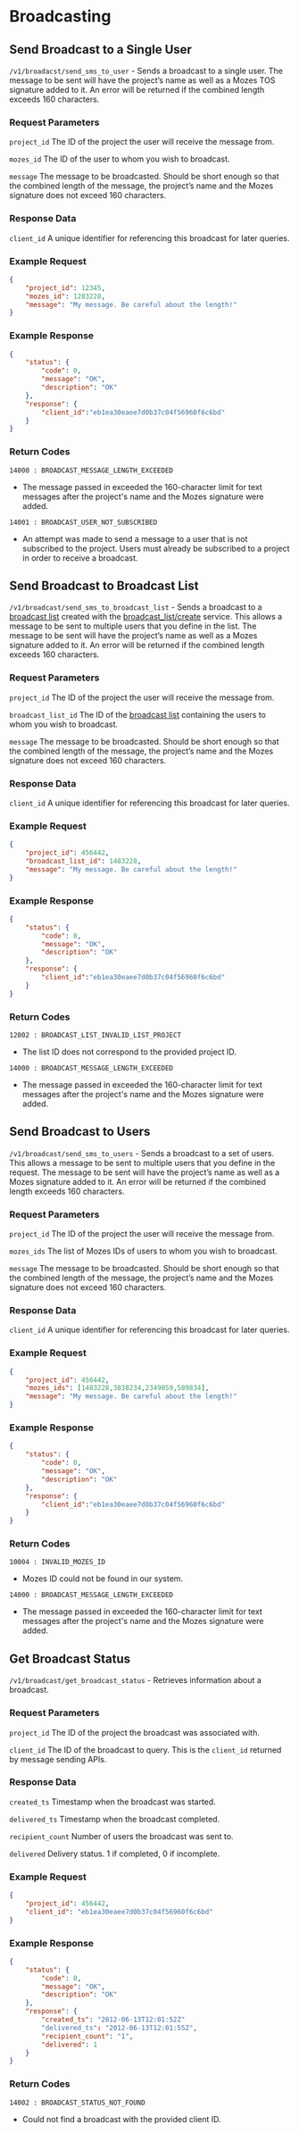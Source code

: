 # Broadcasting

## Send Broadcast to a Single User

`/v1/broadacst/send_sms_to_user` - Sends a broadcast to a single user. The message to be sent will have the project’s name as well as a Mozes TOS signature added to it. An error will be returned if the combined length exceeds 160 characters.

### Request Parameters

`project_id` The ID of the project the user will receive the message from.

`mozes_id` The ID of the user to whom you wish to broadcast.

`message` The message to be broadcasted. Should be short enough so that the combined length of the message, the project’s name and the Mozes signature does not exceed 160 characters.

### Response Data

`client_id` A unique identifier for referencing this broadcast for later queries.

### Example Request

```json
{
    "project_id": 12345,
    "mozes_id": 1283228,
    "message": "My message. Be careful about the length!"
}
```

### Example Response

```json
{
    "status": {
        "code": 0,
        "message": "OK",
        "description": "OK"
    },
    "response": {
        "client_id":"eb1ea30eaee7d0b37c04f56960f6c6bd"
    }
}
```

### Return Codes

`14000 : BROADCAST_MESSAGE_LENGTH_EXCEEDED`
* The message passed in exceeded the 160-character limit for text messages after the project's name and the Mozes signature were added.

`14001 : BROADCAST_USER_NOT_SUBSCRIBED`
* An attempt was made to send a message to a user that is not subscribed to the project. Users must already be subscribed to a project in order to receive a broadcast.





## Send Broadcast to Broadcast List

`/v1/broadcast/send_sms_to_broadcast_list` - Sends a broadcast to a [broadcast list](https://github.com/mozes/partner-api-docs/blob/master/sections/broadcast_list.md#broadcast-list "broadcast list") created with the [broadcast_list/create](https://github.com/mozes/partner-api-docs/blob/master/sections/broadcast_list.md#create "broadcast_list/create") service. This allows a message to be sent to multiple users that you define in the list. The message to be sent will have the project’s name as well as a Mozes signature added to it. An error will be returned if the combined length exceeds 160 characters.

### Request Parameters

`project_id` The ID of the project the user will receive the message from.

`broadcast_list_id` The ID of the [broadcast list](https://github.com/mozes/partner-api-docs/blob/master/sections/broadcast_list.md#broadcast-list "broadcast list") containing the users to whom you wish to broadcast.

`message` The message to be broadcasted. Should be short enough so that the combined length of the message, the project’s name and the Mozes signature does not exceed 160 characters.

### Response Data

`client_id` A unique identifier for referencing this broadcast for later queries.

### Example Request

```json
{
    "project_id": 456442,
    "broadcast_list_id": 1483228,
    "message": "My message. Be careful about the length!"
}
```

### Example Response

```json
{
    "status": {
        "code": 0,
        "message": "OK",
        "description": "OK"
    },
    "response": {
        "client_id":"eb1ea30eaee7d0b37c04f56960f6c6bd"
    }
}
```

### Return Codes

`12002 : BROADCAST_LIST_INVALID_LIST_PROJECT`
* The list ID does not correspond to the provided project ID.

`14000 : BROADCAST_MESSAGE_LENGTH_EXCEEDED`
* The message passed in exceeded the 160-character limit for text messages after the project's name and the Mozes signature were added.




## Send Broadcast to Users

`/v1/broadcast/send_sms_to_users` - Sends a broadcast to a set of users. This allows a message to be sent to multiple users that you define in the request. The message to be sent will have the project’s name as well as a Mozes signature added to it. An error will be returned if the combined length exceeds 160 characters.

### Request Parameters

`project_id` The ID of the project the user will receive the message from.

`mozes_ids` The list of Mozes IDs of users to whom you wish to broadcast.

`message` The message to be broadcasted. Should be short enough so that the combined length of the message, the project’s name and the Mozes signature does not exceed 160 characters.

### Response Data

`client_id` A unique identifier for referencing this broadcast for later queries.

### Example Request

```json
{
    "project_id": 456442,
    "mozes_ids": [1483228,3838234,2349059,589834],
    "message": "My message. Be careful about the length!"
}
```

### Example Response

```json
{
    "status": {
        "code": 0,
        "message": "OK",
        "description": "OK"
    },
    "response": {
        "client_id":"eb1ea30eaee7d0b37c04f56960f6c6bd"
    }
}
```

### Return Codes

`10004 : INVALID_MOZES_ID`
* Mozes ID could not be found in our system.

`14000 : BROADCAST_MESSAGE_LENGTH_EXCEEDED`
* The message passed in exceeded the 160-character limit for text messages after the project's name and the Mozes signature were added.




## Get Broadcast Status

`/v1/broadcast/get_broadcast_status` - Retrieves information about a broadcast.

### Request Parameters

`project_id` The ID of the project the broadcast was associated with.

`client_id` The ID of the broadcast to query. This is the `client_id` returned by message sending APIs.

### Response Data

`created_ts` Timestamp when the broadcast was started.

`delivered_ts` Timestamp when the broadcast completed.

`recipient_count` Number of users the broadcast was sent to.

`delivered` Delivery status. 1 if completed, 0 if incomplete.

### Example Request

```json
{
    "project_id": 456442,
    "client_id": "eb1ea30eaee7d0b37c04f56960f6c6bd"
}
```

### Example Response

```json
{
    "status": {
        "code": 0,
        "message": "OK",
        "description": "OK"
    },
    "response": {
        "created_ts": "2012-06-13T12:01:52Z"
        "delivered_ts": "2012-06-13T12:01:55Z",
        "recipient_count": "1",
        "delivered": 1
    }
}
```

### Return Codes

`14002 : BROADCAST_STATUS_NOT_FOUND`
* Could not find a broadcast with the provided client ID.





